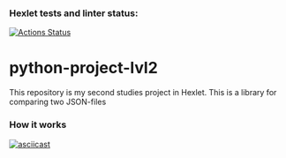 ### Hexlet tests and linter status:
[![Actions Status](https://github.com/Svet-Svet/python-project-lvl2/workflows/hexlet-check/badge.svg)](https://github.com/Svet-Svet/python-project-lvl2/actions)

# python-project-lvl2

This repository is my second studies project in Hexlet. This is a library for comparing two JSON-files


### How it works

[![asciicast](https://asciinema.org/a/gyyPaATYjYpAH46gSa3AtkLaQ.svg)](https://asciinema.org/a/gyyPaATYjYpAH46gSa3AtkLaQ)